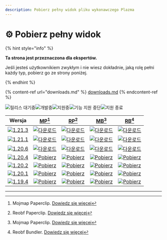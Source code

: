 ```yaml
---
description: Pobierz pełny widok pliku wykonawczego Plazma
---
```


# ⚙️ Pobierz pełny widok

{% hint style="info" %}

**Ta strona jest przeznaczona dla ekspertów.**

Jeśli jesteś użytkownikiem zwykłym i nie wiesz dokładnie, jaką rolę pełni każdy typ,
pobierz go ze strony poniżej.

{% endhint %}

{% content-ref url="downloads.md" %}
[downloads.md](downloads.md)
{% endcontent-ref %}

[wtr]: https://badge.plazmamc.org/0/Oczekiwanie%20na%20wydanie

![릴리스 대기중][wtr]![개발중](https://badge.plazmamc.org/1/개발중)![지원중](https://badge.plazmamc.org/2/지원중)![기능 지원 중단](https://badge.plazmamc.org/6/기능%20지원%20중단)![지원 종료](https://badge.plazmamc.org/4/지원%20종료)

|                                       Wersja                                      |                             [MP](#user-content-fn-1)[^1]                             |                             [RP](#user-content-fn-2)[^2]                             |                             [MB](#user-content-fn-3)[^3]                             |                             [RB](#user-content-fn-4)[^4]                             |
| :-------------------------------------------------------------------------------: | :----------------------------------------------------------------------------------: | :----------------------------------------------------------------------------------: | :----------------------------------------------------------------------------------: | :----------------------------------------------------------------------------------: |
| [![1.21.3](https://badge.plazmamc.org/1/1.21.3)](https://git.plazmamc.org/1.21.3) |    [![다운로드](https://badge.plazmamc.org/1/다운로드)](https://dl.plazmamc.org/1.21.3/0)    |    [![다운로드](https://badge.plazmamc.org/1/다운로드)](https://dl.plazmamc.org/1.21.3/1)    |    [![다운로드](https://badge.plazmamc.org/1/다운로드)](https://dl.plazmamc.org/1.21.3/2)    |    [![다운로드](https://badge.plazmamc.org/1/다운로드)](https://dl.plazmamc.org/1.21.3/3)    |
| [![1.21.1](https://badge.plazmamc.org/6/1.21.1)](https://git.plazmamc.org/1.21.1) |    [![다운로드](https://badge.plazmamc.org/1/다운로드)](https://dl.plazmamc.org/1.21.1/0)    |    [![다운로드](https://badge.plazmamc.org/1/다운로드)](https://dl.plazmamc.org/1.21.1/1)    |    [![다운로드](https://badge.plazmamc.org/1/다운로드)](https://dl.plazmamc.org/1.21.1/2)    |    [![다운로드](https://badge.plazmamc.org/1/다운로드)](https://dl.plazmamc.org/1.21.1/3)    |
| [![1.20.6](https://badge.plazmamc.org/2/1.20.6)](https://git.plazmamc.org/1.20.6) |    [![다운로드](https://badge.plazmamc.org/1/다운로드)](https://dl.plazmamc.org/1.20.6/0)    |    [![다운로드](https://badge.plazmamc.org/1/다운로드)](https://dl.plazmamc.org/1.20.6/1)    |    [![다운로드](https://badge.plazmamc.org/1/다운로드)](https://dl.plazmamc.org/1.20.6/2)    |    [![다운로드](https://badge.plazmamc.org/1/다운로드)](https://dl.plazmamc.org/1.20.6/3)    |
| [![1.20.4](https://badge.plazmamc.org/6/1.20.4)](https://git.plazmamc.org/1.20.4) | [![Pobierz](https://badge.plazmamc.org/1/Pobierz)](https://dl.plazmamc.org/1.20.4/0) | [![Pobierz](https://badge.plazmamc.org/1/Pobierz)](https://dl.plazmamc.org/1.20.4/1) | [![Pobierz](https://badge.plazmamc.org/1/Pobierz)](https://dl.plazmamc.org/1.20.4/2) | [![Pobierz](https://badge.plazmamc.org/1/Pobierz)](https://dl.plazmamc.org/1.20.4/3) |
| [![1.20.2](https://badge.plazmamc.org/4/1.20.2)](https://git.plazmamc.org/1.20.2) | [![Pobierz](https://badge.plazmamc.org/1/Pobierz)](https://dl.plazmamc.org/1.20.2/0) | [![Pobierz](https://badge.plazmamc.org/1/Pobierz)](https://dl.plazmamc.org/1.20.2/1) | [![Pobierz](https://badge.plazmamc.org/1/Pobierz)](https://dl.plazmamc.org/1.20.2/2) | [![Pobierz](https://badge.plazmamc.org/1/Pobierz)](https://dl.plazmamc.org/1.20.2/3) |
| [![1.20.1](https://badge.plazmamc.org/4/1.20.1)](https://git.plazmamc.org/1.20.1) | [![Pobierz](https://badge.plazmamc.org/1/Pobierz)](https://dl.plazmamc.org/1.20.1/0) | [![Pobierz](https://badge.plazmamc.org/1/Pobierz)](https://dl.plazmamc.org/1.20.1/1) | [![Pobierz](https://badge.plazmamc.org/1/Pobierz)](https://dl.plazmamc.org/1.20.1/2) | [![Pobierz](https://badge.plazmamc.org/1/Pobierz)](https://dl.plazmamc.org/1.20.1/3) |
| [![1.19.4](https://badge.plazmamc.org/4/1.19.4)](https://git.plazmamc.org/1.19.4) | [![Pobierz](https://badge.plazmamc.org/1/Pobierz)](https://dl.plazmamc.org/1.19.4/0) | [![Pobierz](https://badge.plazmamc.org/1/Pobierz)](https://dl.plazmamc.org/1.19.4/1) | [![Pobierz](https://badge.plazmamc.org/1/Pobierz)](https://dl.plazmamc.org/1.19.4/2) | [![Pobierz](https://badge.plazmamc.org/1/Pobierz)](https://dl.plazmamc.org/1.19.4/3) |

***

[^1]: Mojmap Paperclip. [Dowiedz się więcej](../administration/getting-started#id-2)

[^2]: Reobf Paperclip. [Dowiedz się więcej](../administration/getting-started#id-2)

[^3]: Mojmap Paperclip. [Dowiedz się więcej](../administration/getting-started#id-2)

[^4]: Reobf Bundler. [Dowiedz się więcej](../administration/getting-started#id-2)
